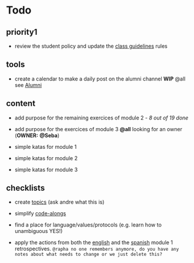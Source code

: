 # Todo

## priority1

- review the student policy and update the [class guidelines](./bcn-webdev-guidelines.md) rules


## tools

- create a calendar to make a daily post on the alumni channel
**WIP** @all see [Alumni](./alumni.md)


## content

- add purpose for the remaining exercices of module 2 - *8 out of 19 done*

- add purpose for the exercices of module 3
**@all** looking for an owner (**OWNER:** **@Seba**)

- simple katas for module 1

- simple katas for module 2

- simple katas for module 3


## checklists

- create [topics](./topics.md)
(ask andre what this is)

- simplify [code-alongs](./code-alongs.md)

- find a place for language/values/protocols (e.g. learn how to unambiguous YES!)

- apply the actions from both the [english](./en-0618-module1-retrospective.md) and the [spanish](./es0618-module1-retrospective.md) module 1 retrospectives. 
`@rapha no one remembers anymore, do you have any notes about what needs to change or we just delete this?`
